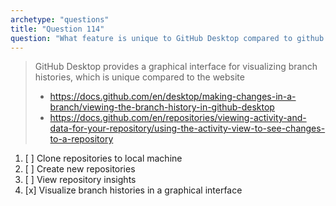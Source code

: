 ```yaml
---
archetype: "questions"
title: "Question 114"
question: "What feature is unique to GitHub Desktop compared to github.com?"
---
```


> GitHub Desktop provides a graphical interface for visualizing branch histories, which is unique compared to the website
> - https://docs.github.com/en/desktop/making-changes-in-a-branch/viewing-the-branch-history-in-github-desktop
> - https://docs.github.com/en/repositories/viewing-activity-and-data-for-your-repository/using-the-activity-view-to-see-changes-to-a-repository


1. [ ] Clone repositories to local machine
1. [ ] Create new repositories
1. [ ] View repository insights
1. [x] Visualize branch histories in a graphical interface
